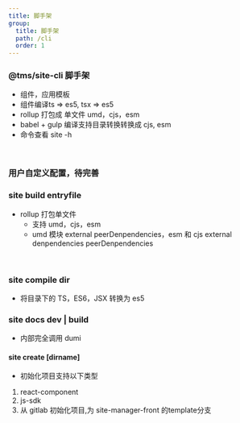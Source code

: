 ```yaml
---
title: 脚手架
group:
  title: 脚手架
  path: /cli
  order: 1
---
```


### @tms/site-cli 脚手架

* 组件，应用模板
* 组件编译ts => es5, tsx => es5
* rollup 打包成 单文件 umd，cjs，esm
* babel + gulp 编译支持目录转换转换成 cjs, esm 
* 命令查看 site -h

<br/>

### 用户自定义配置，待完善

### site build entryfile

- rollup 打包单文件
  - 支持 umd，cjs，esm
  - umd 模块 external peerDenpendencies，esm 和 cjs external denpendencies peerDenpendencies

<br/>

### site compile dir

- 将目录下的 TS，ES6，JSX 转换为 es5

### site docs dev | build

- 内部完全调用 dumi

#### site create [dirname]

- 初始化项目支持以下类型

1. react-component
2. js-sdk
4. 从 gitlab 初始化项目,为 site-manager-front 的template分支
